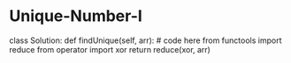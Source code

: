 # Unique-Number-I
class Solution:
    def findUnique(self, arr):
        # code here 
        from functools import reduce
        from operator import xor
        return reduce(xor, arr)
